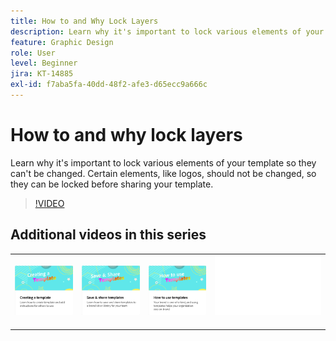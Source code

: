 ```yaml
---
title: How to and Why Lock Layers
description: Learn why it's important to lock various elements of your template so they can't be changed
feature: Graphic Design
role: User
level: Beginner
jira: KT-14885
exl-id: f7aba5fa-40dd-48f2-afe3-d65ecc9a666c
---
```

# How to and why lock layers

Learn why it's important to lock various elements of your template so they can't be changed. Certain elements, like logos, should not be changed, so they can be locked before sharing your template.

>[!VIDEO](https://video.tv.adobe.com/v/3427095?quality=12&learn=on&hidetitle=true)

## Additional videos in this series

<table style="table-layout:fixed">
<tr>
   <td>
         <a href="create-templates.md">
            <img alt="Creating a template" src="assets/create-template.png" />
         </a>
   </td>
   <td>
         <a href="share-templates.md">
            <img alt="Save & share templates" src="assets/share-templates.png" />
         </a>
   </td>
   <td>
         <a href="use-templates.md">
            <img alt="How to use templates" src="assets/use-templates.png" />
         </a>
   </td>
   <td>
      <img alt="Spacer" src="../assets/Whitespacer.png" />
      <div>
      <br>
   </td>
</tr>
</table>
